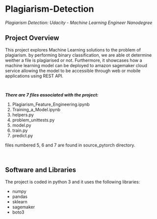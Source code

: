# Plagiarism-Detection
*Plagiarism Detection: Udacity - Machine Learning Engineer Nanodegree*

## Project Overview

This project explores Machine Learning solutions to the problem of plagiarism. by performing binary classification, we are able ot determine weither a file is plagiarised or not. Furthermore, it showcases how a machine learning model can be deployed to amazon sagemaker cloud service allowing the model to be accessible through web or mobile applications using REST API.

&nbsp;

___There are 7 files associated with the project:___
1. Plagiarism_Feature_Engineering.ipynb
2. Training_a_Model.ipynb
3. helpers.py
4. problem_unittests.py
5. model.py
6. train.py
7. predict.py

files numbered 5, 6 and 7 are found in source_pytorch directory.

&nbsp;

## Software and Libraries
The project is coded in python 3 and it uses the following libraries:
* numpy
* pandas
* sklearn
* sagemaker
* boto3
